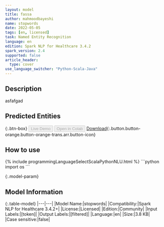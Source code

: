 ```yaml
---
layout: model
title: fassa
author: mahmoodbayeshi
name: stopwords
date: 2022-05-05
tags: [en, licensed]
task: Named Entity Recognition
language: en
edition: Spark NLP for Healthcare 3.4.2
spark_version: 2.4
supported: false
article_header:
  type: cover
use_language_switcher: "Python-Scala-Java"
---
```


## Description

asfafgad

## Predicted Entities



{:.btn-box}
<button class="button button-orange" disabled>Live Demo</button>
<button class="button button-orange" disabled>Open in Colab</button>
[Download](https://s3.amazonaws.com/undefined/mahmoodbayeshi/stopwords_en_3.4.2_2.4_1651769220904.zip){:.button.button-orange.button-orange-trans.arr.button-icon}

## How to use



<div class="tabs-box" markdown="1">
{% include programmingLanguageSelectScalaPythonNLU.html %}
```python
import os
```

</div>

{:.model-param}
## Model Information

{:.table-model}
|---|---|
|Model Name:|stopwords|
|Compatibility:|Spark NLP for Healthcare 3.4.2+|
|License:|Licensed|
|Edition:|Community|
|Input Labels:|[token]|
|Output Labels:|[filtered]|
|Language:|en|
|Size:|3.8 KB|
|Case sensitive:|false|
